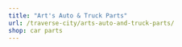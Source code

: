 ```yaml
---
title: "Art's Auto & Truck Parts"
url: /traverse-city/arts-auto-and-truck-parts/
shop: car parts
---
```

